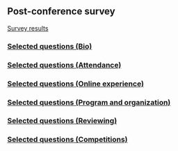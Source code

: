 
## Post-conference survey

[Survey results](https://docs.google.com/forms/d/1h6teY1OCqQCMq2AlwZTqBXfRHTlP0ZjA4iPziwnbmU0/edit#responses)

### [Selected questions (Bio)](survey-bio.md)

### [Selected questions (Attendance)](survey-att.md)

### [Selected questions (Online experience)](survey-oe.md)

### [Selected questions (Program and organization)](survey-org.md)

### [Selected questions (Reviewing)](survey-rev.md)

### [Selected questions (Competitions)](survey-comp.md)

